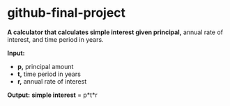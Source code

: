 # github-final-project

__A calculator that calculates simple interest given principal,__ annual rate of interest, and time period in years.

__Input:__

  - __p,__ principal amount
  - __t,__ time period in years
  - __r,__ annual rate of interest
  
__Output:__
  __simple interest__ = p\*t\*r
